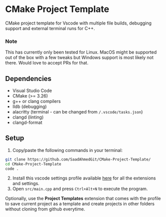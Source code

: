 # CMake Project Template
CMake project template for Vscode with multiple file builds, debugging support and external terminal runs for C++.
### Note
This has currently only been tested for Linux. MacOS might be supported out of the box with a few tweaks but Windows support is most likely not there. Would love to accept PRs for that.
## Dependencies
- Visual Studio Code
- CMake (>= 3.26)
- g++ or clang compilers
- lldb (debugging)
- alacritty (terminal - can be changed from `/.vscode/tasks.json`)
- clangd (linting)
- clangd-format

## Setup
  1. Copy/paste the following commands in your terminal:
```bash
git clone https://github.com/SaadAhmedGit/CMake-Project-Template/
cd CMake-Project-Template
code .
```
  2. Install this vscode settings profile available [here](https://vscode.dev/profile/github/6e9a3a76efe906fd0bac651148779973) for all the extensions and settings.
  3. Open `src/main.cpp` and press `Ctrl+Alt+N` to execute the program.

Optionally, use the **Project Templates** extension that comes with the profile to save current project as a template and create projects in other folders without cloning from github everytime.
